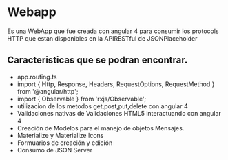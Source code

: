 # Webapp

Es una WebApp que fue creada con angular 4  para consumir los protocols HTTP que estan disponibles en la APIRESTful de JSONPlaceholder

## Caracteristicas que se podran encontrar.
- app.routing.ts
- import { Http, Response, Headers, RequestOptions, RequestMethod  } from '@angular/http';
- import { Observable }              from 'rxjs/Observable';
- utilizacion de los metodos get,post,put,delete con angular 4
- Validaciones nativas de Validaciones HTML5 interactuando con angular 4
- Creación de Modelos para el manejo de objetos Mensajes.
- Materialize y Materialize Icons
- Formuarios de creación y edición
- Consumo de JSON Server